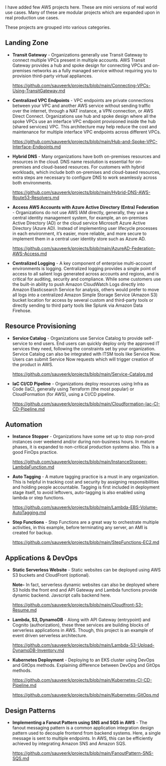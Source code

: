 I have added few AWS projects here. These are mini versions of real world use cases. Many of these are modular projects which are expanded upon in real production use cases.

These projects are grouped into various categories.

## Landing Zone
 
- **Transit Gateway** - Organizations generally use Transit Gateway to connect multiple VPCs present in multiple accounts. AWS Transit Gateway provides a hub and spoke design for connecting VPCs and on-premises networks as a fully managed service without requiring you to provision third-party virtual appliances.  
  
   https://github.com/sauveerk/projects/blob/main/Connecting-VPCs-Using-TransitGateway.md 

- **Centralized VPC Endpoints** - VPC endpoints are private connections between your VPC and another AWS service without sending traffic over the internet, through a NAT instance, a VPN connection, or AWS Direct Connect. Organizations use hub and spoke design where all the spoke VPCs use an interface VPC endpoint provisioned inside the hub (shared services) VPC. This architecture may help reduce the cost and maintenance for multiple interface VPC endpoints across different VPCs.

   https://github.com/sauveerk/projects/blob/main/Hub-and-Spoke-VPC-Interface-Endpoints.md

-  **Hybrid DNS** - Many organizations have both on-premises resources and resources in the cloud. DNS name resolution is essential for on-premises and cloud-based resources. For customers with hybrid workloads, which include both on-premises and cloud-based resources, extra steps are necessary to configure DNS to work seamlessly across both environments.
 
   https://github.com/sauveerk/projects/blob/main/Hybrid-DNS-AWS-Route53-Resolvers.md 

- **Access AWS Accounts with Azure Active Directory (Entra) Federation** - Organizations do not use AWS IAM directly, generally, they use a central identity management system, for example, an on-premises Active Directory (AD) or the cloud service Microsoft Azure Active Directory (Azure AD). Instead of implementing user lifecycle processes in each environment, it’s easier, more reliable, and more secure to implement them in a central user identity store such as Azure AD.
  
  https://github.com/sauveerk/projects/blob/main/AzureAD-Federation-AWS-Access.md

- **Centralized Logging** - A key component of enterprise multi-account environments is logging. Centralized logging provides a single point of access to all salient logs generated across accounts and regions, and is critical for auditing, security and compliance. While some customers use the built-in ability to push Amazon CloudWatch Logs directly into Amazon Elasticsearch Service for analysis, others would prefer to move all logs into a centralized Amazon Simple Storage Service (Amazon S3) bucket location for access by several custom and third-party tools or directly sending to third party tools like Splunk via Amazon Data Firehose. 
  
## Resource Provisioning

- **Service Catalog** - Organizations use Service Catalog to provide self-service to end users. End users can quickly deploy only the approved IT services they need, following the constraints set by your organization. Service Catalog can also be integrated with ITSM tools like Service Now. Users can submit Service Now requests which will trigger creation of the product in AWS.
  
  https://github.com/sauveerk/projects/blob/main/Service-Catalog.md

- **IaC CI/CD Pipeline** - Organizations deploy resources using Infra as Code (IaC), generally using Terraform (the most popular) or CloudFormation (for AWS), using a CI/CD pipeline.
  
  https://github.com/sauveerk/projects/blob/main/Cloudformation-Iac-CI-CD-Pipeline.md

## Automation
    
- **Instance Stopper** - Organizations have some set up to stop non-prod instances over weekend and/or during non-business hours. In mature phases, it is expanded to non-critical production systems also. This is a good FinOps practice.
  
  https://github.com/sauveerk/projects/blob/main/InstanceStopper-LambdaFunction.md
    
- **Auto Tagging** - A mature tagging practice is a must in any organization. This is helpful in tracking cost and security by assigning responsibilities and holding people accountable. Tagging is first included in deployment stage itself, to avoid leftovers, auto-tagging is also enabled using lambda or step functions.
  
  https://github.com/sauveerk/projects/blob/main/Lambda-EBS-Volume-AutoTagging.md

- **Step Functions** - Step Functions are a great way to orchestrate multiple activities, in this example, before terminating any server, an AMI is created for backup. 
  
  https://github.com/sauveerk/projects/blob/main/StepFunctions-EC2.md

## Applications & DevOps

- **Static Serverless Website** - Static websites can be deployed using AWS S3 buckets and CloudFront (optional). 
  
  **Note-** In fact, serverless dynamic websites can also be deployed where S3 holds the front end and API Gateway and Lambda functions provide dynamic backend. Javscript calls backend here.
  
   https://github.com/sauveerk/projects/blob/main/Cloudfront-S3-Resume.md
  
- **Lambda, S3, DynamoDB** - Along with API Gateway (entrypoint) and Cognito (authorization), these three services are building blocks of serverless applications in AWS. Though, this project is an example of event driven serverless architecture. 
  
  https://github.com/sauveerk/projects/blob/main/Lambda-S3-Upload-DynamoDB-Inventory.md
    
- **Kubernetes Deployment** - Deploying to an EKS cluster using DevOps and GitOps methods. Explaining difference between DevOps and GitOps methods.
  
  https://github.com/sauveerk/projects/blob/main/Kubernetes-CI-CD-Pipeline.md

  https://github.com/sauveerk/projects/blob/main/Kubernetes-GitOps.md

## Design Patterns

- **Implementing a Fanout Pattern using SNS and SQS in AWS** - The fanout messaging pattern is a common application integration design pattern used to decouple frontend from backend systems. Here, a single message is sent to multiple endpoints. In AWS, this can be efficiently achieved by integrating Amazon SNS and Amazon SQS.

  https://github.com/sauveerk/projects/blob/main/FanoutPattern-SNS-SQS.md


